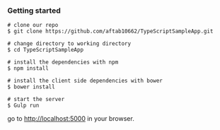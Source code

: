 ### Getting started

```
# clone our repo
$ git clone https://github.com/aftab10662/TypeScriptSampleApp.git

# change directory to working directory
$ cd TypeScriptSampleApp

# install the dependencies with npm
$ npm install

# install the client side dependencies with bower
$ bower install

# start the server
$ Gulp run
```
go to [http://localhost:5000](http://localhost:5000) in your browser.